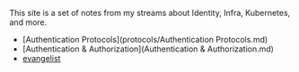 This site is a set of notes from my streams about Identity, Infra, Kubernetes, and more.

- [Authentication Protocols](protocols/Authentication Protocols.md)
- [Authentication & Authorization](Authentication & Authorization.md)
- [evangelist](evangelist.md)
